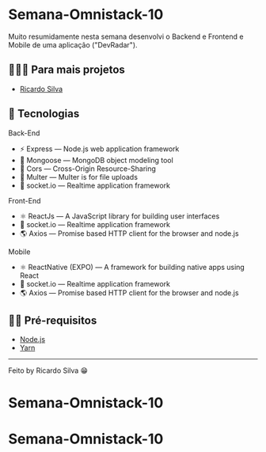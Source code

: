<h1>
  Semana-Omnistack-10
</h1>

<p>
 Muito resumidamente nesta semana desenvolvi o Backend e Frontend  e Mobile de uma aplicação ("DevRadar").
</p>

## 👨🏼‍💻 Para mais projetos 

- [Ricardo Silva](https://github.com/ricardobron)

## 🚀 Tecnologias

Back-End

- ⚡ Express — Node.js web application framework
- 💾 Mongoose — MongoDB object modeling tool 
- 🚫 Cors — Cross-Origin Resource-Sharing
- 📂 Multer — Multer is for file uploads
- 📲 socket.io — Realtime application framework 
  

Front-End

- ⚛️ ReactJs — A JavaScript library for building user interfaces
- 📲 socket.io — Realtime application framework 
- 🌎 Axios — Promise based HTTP client for the browser and node.js

Mobile

- ⚛️ ReactNative (EXPO) — A framework for building native apps using React
- 📲 socket.io — Realtime application framework 
- 🌎 Axios — Promise based HTTP client for the browser and node.js




## ✋🏻 Pré-requisitos

- [Node.js](https://nodejs.org/en/)
- [Yarn](https://yarnpkg.com/pt-BR/docs/install)

---

Feito by Ricardo Silva 😁
# Semana-Omnistack-10
# Semana-Omnistack-10

